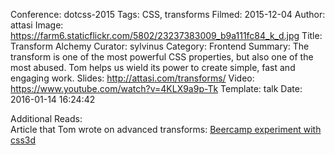 Conference: dotcss-2015
Tags: CSS, transforms
Filmed: 2015-12-04
Author: attasi
Image: https://farm6.staticflickr.com/5802/23237383009_b9a111fc84_k_d.jpg
Title: Transform Alchemy
Curator: sylvinus
Category: Frontend
Summary: The transform is one of the most powerful CSS properties, but also one of the most abused. Tom helps us wield its power to create simple, fast and engaging work.
Slides: http://attasi.com/transforms/
Video: https://www.youtube.com/watch?v=4KLX9a9p-Tk
Template: talk
Date: 2016-01-14 16:24:42

Additional Reads: </br>
Article that Tom wrote on advanced transforms: [Beercamp experiment with css3d](http://www.smashingmagazine.com/2012/04/beercamp-experiment-with-css3d/)